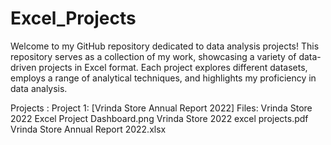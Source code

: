 # Excel_Projects
Welcome to my GitHub repository dedicated to data analysis projects! This repository serves as a collection of my work, showcasing a variety of data-driven projects in Excel format. Each project explores different datasets, employs a range of analytical techniques, and highlights my proficiency in data analysis.

Projects :
Project 1: [Vrinda Store Annual Report 2022]
Files: 
Vrinda Store 2022 Excel Project Dashboard.png
Vrinda Store 2022 excel projects.pdf
Vrinda Store Annual Report 2022.xlsx
